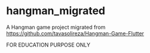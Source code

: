 # hangman_migrated

A Hangman game project migrated from
https://github.com/tavasolireza/Hangman-Game-Flutter

FOR EDUCATION PURPOSE ONLY
